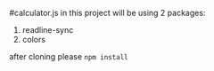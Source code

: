 #calculator.js
in this project will be using 2 packages:

1. readline-sync
2. colors

after cloning please `npm install`
